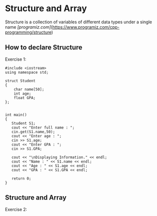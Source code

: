 # Structure and Array

Structure is a collection of variables of different data types under a single name _[programiz.com]_(https://www.programiz.com/cpp-programming/structure)

## How to declare Structure

Exercise 1:

```
#include <iostream>
using namespace std;

struct Student
{
    char name[50];
    int age;
    float GPA;
};


int main()
{
   Student S1;
   cout << "Enter full name : ";
   cin.get(S1.name,50);
   cout << "Enter age : ";
   cin >> S1.age;
   cout << "Enter GPA : ";
   cin >> S1.GPA;

   cout << "\nDisplaying Information." << endl;
   cout << "Name : " << S1.name << endl;
   cout << "Age : " << S1.age << endl;
   cout << "GPA : " << S1.GPA << endl;

   return 0;
}
```

## Structure and Array

Exercise 2:

```
```




 
